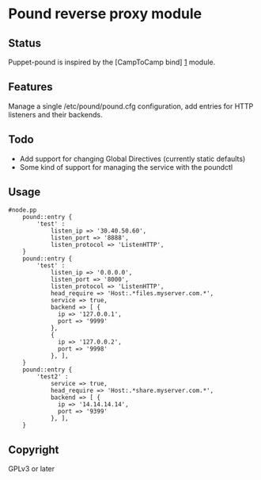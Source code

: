 Pound reverse proxy module
==========================

Status
------
Puppet-pound is inspired by the [CampToCamp bind] [1] module.

Features
--------
Manage a single /etc/pound/pound.cfg configuration, add entries for HTTP listeners and their backends.

Todo
----
* Add support for changing Global Directives (currently static defaults)
* Some kind of support for managing the service with the poundctl

Usage
-----
``` puppet
#node.pp
    pound::entry {
        'test' :
            listen_ip => '30.40.50.60',
            listen_port => '8888',
            listen_protocol => 'ListenHTTP',
    }
    pound::entry {
        'test' :
            listen_ip => '0.0.0.0',
            listen_port => '8000',
            listen_protocol => 'ListenHTTP',
            head_require => 'Host:.*files.myserver.com.*',
            service => true,
            backend => [ {
              ip => '127.0.0.1',
              port => '9999'
            },
            {
              ip => '127.0.0.2',
              port => '9998'
            }, ],
    }
    pound::entry {
        'test2' :
            service => true,
            head_require => 'Host:.*share.myserver.com.*',
            backend => [ {
              ip => '14.14.14.14',
              port => '9399'
            }, ],
    }
```
Copyright
---------
GPLv3 or later

[1]: https://github.com/camptocamp/puppet-bind        "CampToCamp Bind"
